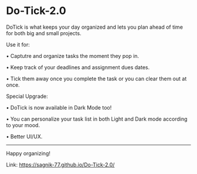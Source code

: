 # Do-Tick-2.0
DoTick is what keeps your day organized and lets you plan ahead of time for both big and small projects.  

Use it for: 

• Captutre and organize tasks the moment they pop in.

• Keep track of your deadlines and assignment dues dates. 

• Tick them away once you complete the task or you can clear them out at once.  

Special Upgrade: 

• DoTick is now available in Dark Mode too! 

• You can personalize your task list in both Light and Dark mode according to your mood. 

• Better UI/UX.  

*****************
Happy organizing!

Link: https://sagnik-77.github.io/Do-Tick-2.0/
